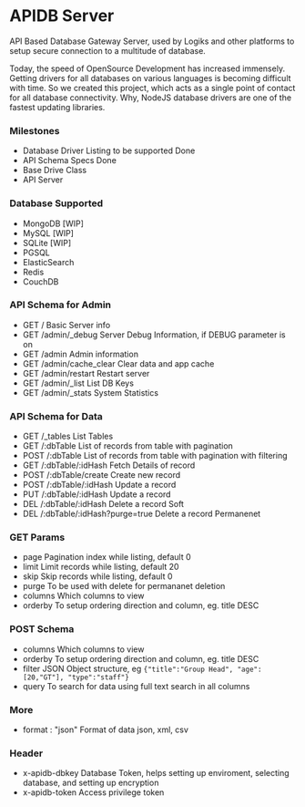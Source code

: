 # APIDB Server

API Based Database Gateway Server, used by Logiks and other platforms to setup secure connection to a multitude of database.

Today, the speed of OpenSource Development has increased immensely. Getting drivers for all databases on various languages is becoming difficult with time. So we created this project, which acts as a single point of contact for all database connectivity. Why, NodeJS database drivers are one of the fastest updating libraries.


### Milestones
+ Database Driver Listing to be supported                       Done
+ API Schema Specs                                              Done
+ Base Drive Class                                              
+ API Server                                                    


### Database Supported
+ MongoDB   [WIP]
+ MySQL     [WIP]
+ SQLite    [WIP]
+ PGSQL
+ ElasticSearch
+ Redis
+ CouchDB


### API Schema for Admin
+ GET /														  Basic Server info
+ GET /admin/\_debug												  Server Debug Information, if DEBUG parameter is on
+ GET /admin 												  Admin information
+ GET /admin/cache_clear 									  Clear data and app cache
+ GET /admin/restart										  Restart server
+ GET /admin/\_list 											  List DB Keys
+ GET /admin/\_stats 											  System Statistics

### API Schema for Data
+ GET /\_tables                                               List Tables
+ GET /:dbTable                                               List of records from table with pagination
+ POST /:dbTable                                              List of records from table with pagination with filtering
+ GET /:dbTable/:idHash                                       Fetch Details of record
+ POST /:dbTable/create                                       Create new record
+ POST /:dbTable/:idHash                                      Update a record
+ PUT /:dbTable/:idHash                                       Update a record
+ DEL /:dbTable/:idHash                                       Delete a record Soft
+ DEL /:dbTable/:idHash?purge=true                            Delete a record Permanenet

### GET Params
+ page                                                        Pagination index while listing, default 0
+ limit                                                       Limit records while listing, default 20
+ skip                                                        Skip records while listing, default 0
+ purge                                                       To be used with delete for permananet deletion
+ columns                                                     Which columns to view
+ orderby                                                     To setup ordering direction and column, eg. title DESC

### POST Schema
+ columns                                                     Which columns to view
+ orderby                                                     To setup ordering direction and column, eg. title DESC
+ filter                                                      JSON Object structure, eg ```{"title":"Group Head", "age":[20,"GT"], "type":"staff"}```
+ query                                                       To search for data using full text search in all columns


### More
+ format : "json"                                             Format of data json, xml, csv



### Header
+ x-apidb-dbkey       Database Token, helps setting up enviroment, selecting database, and setting up encryption
+ x-apidb-token       Access privilege token



